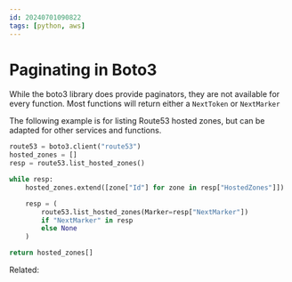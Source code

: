 ```yaml
---
id: 20240701090822
tags: [python, aws]
---
```


# Paginating in Boto3

While the boto3 library does provide paginators, they are not available
for every function. Most functions will return either a `NextToken` or
`NextMarker`

The following example is for listing Route53 hosted zones, but can be
adapted for other services and functions.

```python
route53 = boto3.client("route53")
hosted_zones = []
resp = route53.list_hosted_zones()

while resp:
    hosted_zones.extend([zone["Id"] for zone in resp["HostedZones"]])

    resp = (
        route53.list_hosted_zones(Marker=resp["NextMarker"])
        if "NextMarker" in resp
        else None
    )

return hosted_zones[]
```

Related:
